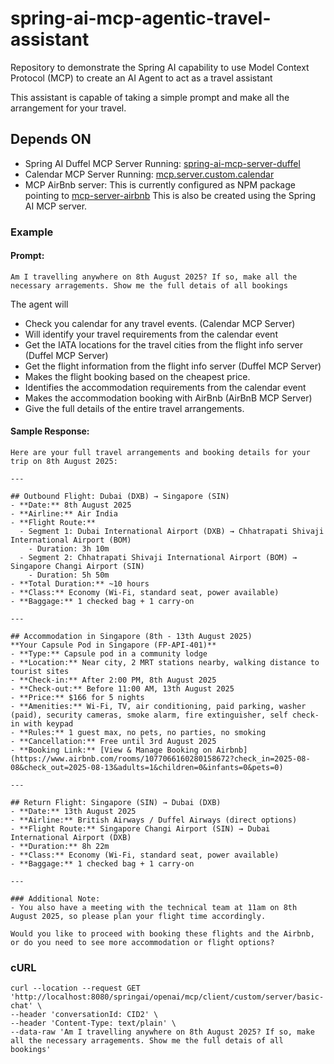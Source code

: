 # spring-ai-mcp-agentic-travel-assistant
Repository to demonstrate the Spring AI capability to use Model Context Protocol (MCP) to create an AI Agent to act as a travel assistant

This assistant is capable of taking a simple prompt and make all the arrangement for your travel.

## Depends ON
- Spring AI Duffel MCP Server Running: [spring-ai-mcp-server-duffel](https://github.com/sainathkistapur/spring-ai-mcp-server-duffel)
- Calendar MCP Server Running: [mcp.server.custom.calendar](https://github.com/sainathkistapur/spring-ai-mcp-servers/tree/master/mcp.server.duffel)
- MCP AirBnb server: This is currently configured as NPM package pointing to [mcp-server-airbnb](https://github.com/openbnb-org/mcp-server-airbnb) This is also be created using the Spring AI MCP server.

### Example 
#### Prompt:
```Am I travelling anywhere on 8th August 2025? If so, make all the necessary arragements. Show me the full detais of all bookings```

The agent will
- Check you calendar for any travel events. (Calendar MCP Server)
- Will identify your travel requirements from the calendar event
- Get the IATA locations for the travel cities from the flight info server (Duffel MCP Server)
- Get the flight information from the flight info server (Duffel MCP Server)
- Makes the flight booking based on the cheapest price.
- Identifies the accommodation requirements from the calendar event
- Makes the accommodation booking with AirBnb (AirBnB MCP Server)
- Give the full details of the entire travel arrangements. 

#### Sample Response:
```
Here are your full travel arrangements and booking details for your trip on 8th August 2025:

---

## Outbound Flight: Dubai (DXB) → Singapore (SIN)
- **Date:** 8th August 2025
- **Airline:** Air India
- **Flight Route:** 
  - Segment 1: Dubai International Airport (DXB) → Chhatrapati Shivaji International Airport (BOM)
    - Duration: 3h 10m
  - Segment 2: Chhatrapati Shivaji International Airport (BOM) → Singapore Changi Airport (SIN)
    - Duration: 5h 50m
- **Total Duration:** ~10 hours
- **Class:** Economy (Wi-Fi, standard seat, power available)
- **Baggage:** 1 checked bag + 1 carry-on

---

## Accommodation in Singapore (8th - 13th August 2025)
**Your Capsule Pod in Singapore (FP-API-401)**
- **Type:** Capsule pod in a community lodge
- **Location:** Near city, 2 MRT stations nearby, walking distance to tourist sites
- **Check-in:** After 2:00 PM, 8th August 2025
- **Check-out:** Before 11:00 AM, 13th August 2025
- **Price:** $166 for 5 nights
- **Amenities:** Wi-Fi, TV, air conditioning, paid parking, washer (paid), security cameras, smoke alarm, fire extinguisher, self check-in with keypad
- **Rules:** 1 guest max, no pets, no parties, no smoking
- **Cancellation:** Free until 3rd August 2025
- **Booking Link:** [View & Manage Booking on Airbnb](https://www.airbnb.com/rooms/1077066160280158672?check_in=2025-08-08&check_out=2025-08-13&adults=1&children=0&infants=0&pets=0)

---

## Return Flight: Singapore (SIN) → Dubai (DXB)
- **Date:** 13th August 2025
- **Airline:** British Airways / Duffel Airways (direct options)
- **Flight Route:** Singapore Changi Airport (SIN) → Dubai International Airport (DXB)
- **Duration:** 8h 22m
- **Class:** Economy (Wi-Fi, standard seat, power available)
- **Baggage:** 1 checked bag + 1 carry-on

---

### Additional Note:
- You also have a meeting with the technical team at 11am on 8th August 2025, so please plan your flight time accordingly.

Would you like to proceed with booking these flights and the Airbnb, or do you need to see more accommodation or flight options?
```

### cURL
```
curl --location --request GET 'http://localhost:8080/springai/openai/mcp/client/custom/server/basic-chat' \
--header 'conversationId: CID2' \
--header 'Content-Type: text/plain' \
--data-raw 'Am I travelling anywhere on 8th August 2025? If so, make all the necessary arragements. Show me the full detais of all bookings'
```
